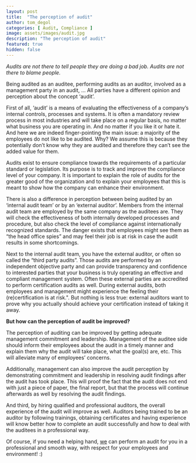 ```yaml
---
layout: post
title:  "The perception of audit"
author: tom_degol
categories: [ Audit, Compliance ]
image: assets/images/audit.jpg
description: "The perception of audit"
featured: true
hidden: false
---
```

 
*Audits are not there to tell people they are doing a bad job. Audits are not there to blame people.* <br>

Being audited as an auditee, performing audits as an auditor, involved as a management party in an audit, … All parties have a different opinion and perception about the concept ‘audit’. <br> 

First of all, ‘audit’ is a means of evaluating the effectiveness of a company’s internal controls, processes and systems. It is often a mandatory review process in most industries and will take place on a regular basis, no matter what business you are operating in. And no matter if you like it or hate it. And here we are indeed finger-pointing the main issue: a majority of the employees do not like to be audited. Why? We assume this is because they potentially don’t know why they are audited and therefore they can’t see the added value for them. <br>
 
Audits exist to ensure compliance towards the requirements of a particular standard or legislation. Its purpose is to track and improve the compliance level of your company. It is important to explain the role of audits for the greater good of the organization and to explain your employees that this is meant to show how the company can enhance their environment. <br>

There is also a difference in perception between being audited by an ‘internal audit team’ or by an ‘external auditor’. Members from the internal audit team are employed by the same company as the auditees are. They will check the effectiveness of both internally developed processes and procedure, but also check the level of compliance against internationally recognized standards. The danger exists that employees might see them as “the head office spies” and may feel their job is at risk in case the audit results in some shortcomings. <br> 

Next to the internal audit team, you have the external auditor, or often so called the “third party audits”. Those audits are performed by an independent objective party and can provide transparency and confidence to interested parties that your business is truly operating an effective and compliant management system. Often these external parties are accredited to perform certification audits as well. During external audits, both employees and management might experience the feeling their (re)certification is at risk.". But nothing is less true: external auditors want to prove why you actually should achieve your certification instead of taking it away. <br>

**But how can the perception of audit be improved?** <br>

The perception of auditing can be improved by getting adequate management commitment and leadership. Management of the auditee side should inform their employees about the audit in a timely manner and explain them why the audit will take place, what the goal(s) are, etc. This will alleviate many of employees’ concerns. <br>

Additionally, management can also improve the audit perception by demonstrating commitment and leadership in resolving audit findings after the audit has took place. This will proof the fact that the audit does not end with just a piece of paper, the final report, but that the process will continue afterwards as well by resolving the audit findings. <br>

And third, by hiring qualified and professional auditors, the overall experience of the audit will improve as well. Auditors being trained to be an auditor by following trainings, obtaining certificates and having experience will know better how to complete an audit successfully and how to deal with the auditees in a professional way. <br>

Of course, if you need a helping hand, [we](https://www.ordina.be/en/services/security-and-privacy/) can perform an audit for you in a professional and smooth way, with respect for your employees and environment! :) 
